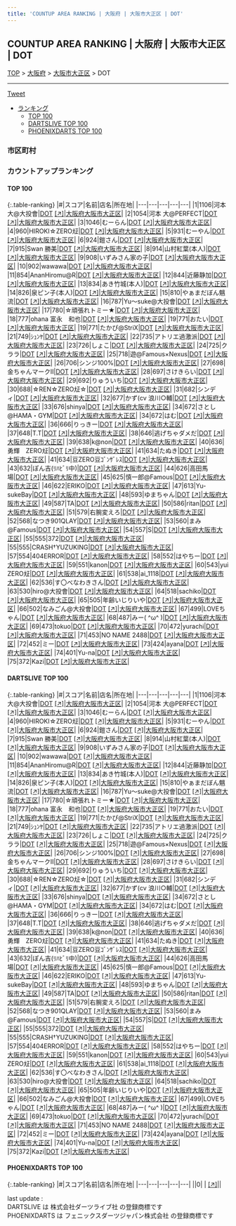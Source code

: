 ```yaml
---
title: 'COUNTUP AREA RANKING | 大阪府 | 大阪市大正区 | DOT'
---
```

## COUNTUP AREA RANKING | 大阪府 | 大阪市大正区 | DOT

[TOP](/darts/rank/) > [大阪府](/darts/rank/大阪府/) > [大阪市大正区](/darts/rank/大阪府/大阪市大正区/) > DOT

___

<a href="https://twitter.com/share?ref_src=twsrc%5Etfw" data-text="COUNTUP AREA RANKING | 大阪府大阪市大正区DOT" class="twitter-share-button" data-hashtags="DARTSLIVE,PHOENIXDARTS,darts,ダーツ" data-show-count="false">Tweet</a>

* [ランキング](#カウントアップランキング)
    * [TOP 100](#top-100)
    * [DARTSLIVE TOP 100](#dartslive-top-100)
    * [PHOENIXDARTS TOP 100](#phoenixdarts-top-100)

### 市区町村

<ul>

</ul>

### カウントアップランキング

#### TOP 100



{:.table-ranking}
|#|スコア|名前|店名|所在地|
|---|---|---|---|---|
|1|1106|<span class="rank-name-dl">河本 大@大投會</span>|<a href="/darts/rank/shops/16363459de2678b50d9b047a20a7ba1e.html">DOT</a> <a href="https://search.dartslive.com/jp/shop/16363459de2678b50d9b047a20a7ba1e">[↗]</a>|<a href="/darts/rank/大阪府/大阪市大正区">大阪府大阪市大正区</a>|
|2|1054|<span class="rank-name-dl">河本 大@PERFECT</span>|<a href="/darts/rank/shops/16363459de2678b50d9b047a20a7ba1e.html">DOT</a> <a href="https://search.dartslive.com/jp/shop/16363459de2678b50d9b047a20a7ba1e">[↗]</a>|<a href="/darts/rank/大阪府/大阪市大正区">大阪府大阪市大正区</a>|
|3|1046|<span class="rank-name-dl">むーらん</span>|<a href="/darts/rank/shops/16363459de2678b50d9b047a20a7ba1e.html">DOT</a> <a href="https://search.dartslive.com/jp/shop/16363459de2678b50d9b047a20a7ba1e">[↗]</a>|<a href="/darts/rank/大阪府/大阪市大正区">大阪府大阪市大正区</a>|
|4|960|<span class="rank-name-dl">HIROKI☆ZERO㍽</span>|<a href="/darts/rank/shops/16363459de2678b50d9b047a20a7ba1e.html">DOT</a> <a href="https://search.dartslive.com/jp/shop/16363459de2678b50d9b047a20a7ba1e">[↗]</a>|<a href="/darts/rank/大阪府/大阪市大正区">大阪府大阪市大正区</a>|
|5|931|<span class="rank-name-dl">むーやん</span>|<a href="/darts/rank/shops/16363459de2678b50d9b047a20a7ba1e.html">DOT</a> <a href="https://search.dartslive.com/jp/shop/16363459de2678b50d9b047a20a7ba1e">[↗]</a>|<a href="/darts/rank/大阪府/大阪市大正区">大阪府大阪市大正区</a>|
|6|924|<span class="rank-name-dl">鎧さん</span>|<a href="/darts/rank/shops/16363459de2678b50d9b047a20a7ba1e.html">DOT</a> <a href="https://search.dartslive.com/jp/shop/16363459de2678b50d9b047a20a7ba1e">[↗]</a>|<a href="/darts/rank/大阪府/大阪市大正区">大阪府大阪市大正区</a>|
|7|915|<span class="rank-name-dl">Swan 勝美</span>|<a href="/darts/rank/shops/16363459de2678b50d9b047a20a7ba1e.html">DOT</a> <a href="https://search.dartslive.com/jp/shop/16363459de2678b50d9b047a20a7ba1e">[↗]</a>|<a href="/darts/rank/大阪府/大阪市大正区">大阪府大阪市大正区</a>|
|8|914|<span class="rank-name-dl">山村紅葉(本人)</span>|<a href="/darts/rank/shops/16363459de2678b50d9b047a20a7ba1e.html">DOT</a> <a href="https://search.dartslive.com/jp/shop/16363459de2678b50d9b047a20a7ba1e">[↗]</a>|<a href="/darts/rank/大阪府/大阪市大正区">大阪府大阪市大正区</a>|
|9|908|<span class="rank-name-dl">いずみさん家の子</span>|<a href="/darts/rank/shops/16363459de2678b50d9b047a20a7ba1e.html">DOT</a> <a href="https://search.dartslive.com/jp/shop/16363459de2678b50d9b047a20a7ba1e">[↗]</a>|<a href="/darts/rank/大阪府/大阪市大正区">大阪府大阪市大正区</a>|
|10|902|<span class="rank-name-dl">wawawa</span>|<a href="/darts/rank/shops/16363459de2678b50d9b047a20a7ba1e.html">DOT</a> <a href="https://search.dartslive.com/jp/shop/16363459de2678b50d9b047a20a7ba1e">[↗]</a>|<a href="/darts/rank/大阪府/大阪市大正区">大阪府大阪市大正区</a>|
|11|854|<span class="rank-name-dl">AnanHiromu@R</span>|<a href="/darts/rank/shops/16363459de2678b50d9b047a20a7ba1e.html">DOT</a> <a href="https://search.dartslive.com/jp/shop/16363459de2678b50d9b047a20a7ba1e">[↗]</a>|<a href="/darts/rank/大阪府/大阪市大正区">大阪府大阪市大正区</a>|
|12|844|<span class="rank-name-dl">近藤静加</span>|<a href="/darts/rank/shops/16363459de2678b50d9b047a20a7ba1e.html">DOT</a> <a href="https://search.dartslive.com/jp/shop/16363459de2678b50d9b047a20a7ba1e">[↗]</a>|<a href="/darts/rank/大阪府/大阪市大正区">大阪府大阪市大正区</a>|
|13|834|<span class="rank-name-dl">あき竹城(本人)</span>|<a href="/darts/rank/shops/16363459de2678b50d9b047a20a7ba1e.html">DOT</a> <a href="https://search.dartslive.com/jp/shop/16363459de2678b50d9b047a20a7ba1e">[↗]</a>|<a href="/darts/rank/大阪府/大阪市大正区">大阪府大阪市大正区</a>|
|14|826|<span class="rank-name-dl">泉ピン子(本人)</span>|<a href="/darts/rank/shops/16363459de2678b50d9b047a20a7ba1e.html">DOT</a> <a href="https://search.dartslive.com/jp/shop/16363459de2678b50d9b047a20a7ba1e">[↗]</a>|<a href="/darts/rank/大阪府/大阪市大正区">大阪府大阪市大正区</a>|
|15|810|<span class="rank-name-dl">やぁまだぼん魑流</span>|<a href="/darts/rank/shops/16363459de2678b50d9b047a20a7ba1e.html">DOT</a> <a href="https://search.dartslive.com/jp/shop/16363459de2678b50d9b047a20a7ba1e">[↗]</a>|<a href="/darts/rank/大阪府/大阪市大正区">大阪府大阪市大正区</a>|
|16|787|<span class="rank-name-dl">Yu〜suke@大投會</span>|<a href="/darts/rank/shops/16363459de2678b50d9b047a20a7ba1e.html">DOT</a> <a href="https://search.dartslive.com/jp/shop/16363459de2678b50d9b047a20a7ba1e">[↗]</a>|<a href="/darts/rank/大阪府/大阪市大正区">大阪府大阪市大正区</a>|
|17|780|<span class="rank-name-dl">☆頑張れトミー★</span>|<a href="/darts/rank/shops/16363459de2678b50d9b047a20a7ba1e.html">DOT</a> <a href="https://search.dartslive.com/jp/shop/16363459de2678b50d9b047a20a7ba1e">[↗]</a>|<a href="/darts/rank/大阪府/大阪市大正区">大阪府大阪市大正区</a>|
|18|777|<span class="rank-name-dl">ohana 富永　和也</span>|<a href="/darts/rank/shops/16363459de2678b50d9b047a20a7ba1e.html">DOT</a> <a href="https://search.dartslive.com/jp/shop/16363459de2678b50d9b047a20a7ba1e">[↗]</a>|<a href="/darts/rank/大阪府/大阪市大正区">大阪府大阪市大正区</a>|
|19|771|<span class="rank-name-dl">おたい</span>|<a href="/darts/rank/shops/16363459de2678b50d9b047a20a7ba1e.html">DOT</a> <a href="https://search.dartslive.com/jp/shop/16363459de2678b50d9b047a20a7ba1e">[↗]</a>|<a href="/darts/rank/大阪府/大阪市大正区">大阪府大阪市大正区</a>|
|19|771|<span class="rank-name-dl">たかぴ@StriX</span>|<a href="/darts/rank/shops/16363459de2678b50d9b047a20a7ba1e.html">DOT</a> <a href="https://search.dartslive.com/jp/shop/16363459de2678b50d9b047a20a7ba1e">[↗]</a>|<a href="/darts/rank/大阪府/大阪市大正区">大阪府大阪市大正区</a>|
|21|749|<span class="rank-name-dl">ｼｭﾝﾔ</span>|<a href="/darts/rank/shops/16363459de2678b50d9b047a20a7ba1e.html">DOT</a> <a href="https://search.dartslive.com/jp/shop/16363459de2678b50d9b047a20a7ba1e">[↗]</a>|<a href="/darts/rank/大阪府/大阪市大正区">大阪府大阪市大正区</a>|
|22|735|<span class="rank-name-dl">アトリエ過激派</span>|<a href="/darts/rank/shops/16363459de2678b50d9b047a20a7ba1e.html">DOT</a> <a href="https://search.dartslive.com/jp/shop/16363459de2678b50d9b047a20a7ba1e">[↗]</a>|<a href="/darts/rank/大阪府/大阪市大正区">大阪府大阪市大正区</a>|
|23|726|<span class="rank-name-dl">しょこ</span>|<a href="/darts/rank/shops/16363459de2678b50d9b047a20a7ba1e.html">DOT</a> <a href="https://search.dartslive.com/jp/shop/16363459de2678b50d9b047a20a7ba1e">[↗]</a>|<a href="/darts/rank/大阪府/大阪市大正区">大阪府大阪市大正区</a>|
|24|725|<span class="rank-name-dl">クララ</span>|<a href="/darts/rank/shops/16363459de2678b50d9b047a20a7ba1e.html">DOT</a> <a href="https://search.dartslive.com/jp/shop/16363459de2678b50d9b047a20a7ba1e">[↗]</a>|<a href="/darts/rank/大阪府/大阪市大正区">大阪府大阪市大正区</a>|
|25|718|<span class="rank-name-dl">遊@Famous×Nexus</span>|<a href="/darts/rank/shops/16363459de2678b50d9b047a20a7ba1e.html">DOT</a> <a href="https://search.dartslive.com/jp/shop/16363459de2678b50d9b047a20a7ba1e">[↗]</a>|<a href="/darts/rank/大阪府/大阪市大正区">大阪府大阪市大正区</a>|
|26|706|<span class="rank-name-dl">シンジ100%</span>|<a href="/darts/rank/shops/16363459de2678b50d9b047a20a7ba1e.html">DOT</a> <a href="https://search.dartslive.com/jp/shop/16363459de2678b50d9b047a20a7ba1e">[↗]</a>|<a href="/darts/rank/大阪府/大阪市大正区">大阪府大阪市大正区</a>|
|27|698|<span class="rank-name-dl">金ちゃんマークⅡ</span>|<a href="/darts/rank/shops/16363459de2678b50d9b047a20a7ba1e.html">DOT</a> <a href="https://search.dartslive.com/jp/shop/16363459de2678b50d9b047a20a7ba1e">[↗]</a>|<a href="/darts/rank/大阪府/大阪市大正区">大阪府大阪市大正区</a>|
|28|697|<span class="rank-name-dl">さけきらい</span>|<a href="/darts/rank/shops/16363459de2678b50d9b047a20a7ba1e.html">DOT</a> <a href="https://search.dartslive.com/jp/shop/16363459de2678b50d9b047a20a7ba1e">[↗]</a>|<a href="/darts/rank/大阪府/大阪市大正区">大阪府大阪市大正区</a>|
|29|692|<span class="rank-name-dl">りゅういち</span>|<a href="/darts/rank/shops/16363459de2678b50d9b047a20a7ba1e.html">DOT</a> <a href="https://search.dartslive.com/jp/shop/16363459de2678b50d9b047a20a7ba1e">[↗]</a>|<a href="/darts/rank/大阪府/大阪市大正区">大阪府大阪市大正区</a>|
|30|688|<span class="rank-name-dl">☆REN☆ZERO㍽☆</span>|<a href="/darts/rank/shops/16363459de2678b50d9b047a20a7ba1e.html">DOT</a> <a href="https://search.dartslive.com/jp/shop/16363459de2678b50d9b047a20a7ba1e">[↗]</a>|<a href="/darts/rank/大阪府/大阪市大正区">大阪府大阪市大正区</a>|
|31|682|<span class="rank-name-dl">シンディ</span>|<a href="/darts/rank/shops/16363459de2678b50d9b047a20a7ba1e.html">DOT</a> <a href="https://search.dartslive.com/jp/shop/16363459de2678b50d9b047a20a7ba1e">[↗]</a>|<a href="/darts/rank/大阪府/大阪市大正区">大阪府大阪市大正区</a>|
|32|677|<span class="rank-name-dl">かず(cv 浪川○輔</span>|<a href="/darts/rank/shops/16363459de2678b50d9b047a20a7ba1e.html">DOT</a> <a href="https://search.dartslive.com/jp/shop/16363459de2678b50d9b047a20a7ba1e">[↗]</a>|<a href="/darts/rank/大阪府/大阪市大正区">大阪府大阪市大正区</a>|
|33|676|<span class="rank-name-dl">shinya</span>|<a href="/darts/rank/shops/16363459de2678b50d9b047a20a7ba1e.html">DOT</a> <a href="https://search.dartslive.com/jp/shop/16363459de2678b50d9b047a20a7ba1e">[↗]</a>|<a href="/darts/rank/大阪府/大阪市大正区">大阪府大阪市大正区</a>|
|34|672|<span class="rank-name-dl">さとし@HAMA・GYM</span>|<a href="/darts/rank/shops/16363459de2678b50d9b047a20a7ba1e.html">DOT</a> <a href="https://search.dartslive.com/jp/shop/16363459de2678b50d9b047a20a7ba1e">[↗]</a>|<a href="/darts/rank/大阪府/大阪市大正区">大阪府大阪市大正区</a>|
|34|672|<span class="rank-name-dl">はむ</span>|<a href="/darts/rank/shops/16363459de2678b50d9b047a20a7ba1e.html">DOT</a> <a href="https://search.dartslive.com/jp/shop/16363459de2678b50d9b047a20a7ba1e">[↗]</a>|<a href="/darts/rank/大阪府/大阪市大正区">大阪府大阪市大正区</a>|
|36|666|<span class="rank-name-dl">りっきー</span>|<a href="/darts/rank/shops/16363459de2678b50d9b047a20a7ba1e.html">DOT</a> <a href="https://search.dartslive.com/jp/shop/16363459de2678b50d9b047a20a7ba1e">[↗]</a>|<a href="/darts/rank/大阪府/大阪市大正区">大阪府大阪市大正区</a>|
|37|648|<span class="rank-name-dl">T.T</span>|<a href="/darts/rank/shops/16363459de2678b50d9b047a20a7ba1e.html">DOT</a> <a href="https://search.dartslive.com/jp/shop/16363459de2678b50d9b047a20a7ba1e">[↗]</a>|<a href="/darts/rank/大阪府/大阪市大正区">大阪府大阪市大正区</a>|
|38|646|<span class="rank-name-dl">逃げちゃダメだ</span>|<a href="/darts/rank/shops/16363459de2678b50d9b047a20a7ba1e.html">DOT</a> <a href="https://search.dartslive.com/jp/shop/16363459de2678b50d9b047a20a7ba1e">[↗]</a>|<a href="/darts/rank/大阪府/大阪市大正区">大阪府大阪市大正区</a>|
|39|638|<span class="rank-name-dl">k@non</span>|<a href="/darts/rank/shops/16363459de2678b50d9b047a20a7ba1e.html">DOT</a> <a href="https://search.dartslive.com/jp/shop/16363459de2678b50d9b047a20a7ba1e">[↗]</a>|<a href="/darts/rank/大阪府/大阪市大正区">大阪府大阪市大正区</a>|
|40|636|<span class="rank-name-dl">勇輝　ZERO㍽</span>|<a href="/darts/rank/shops/16363459de2678b50d9b047a20a7ba1e.html">DOT</a> <a href="https://search.dartslive.com/jp/shop/16363459de2678b50d9b047a20a7ba1e">[↗]</a>|<a href="/darts/rank/大阪府/大阪市大正区">大阪府大阪市大正区</a>|
|41|634|<span class="rank-name-dl">たぬき</span>|<a href="/darts/rank/shops/16363459de2678b50d9b047a20a7ba1e.html">DOT</a> <a href="https://search.dartslive.com/jp/shop/16363459de2678b50d9b047a20a7ba1e">[↗]</a>|<a href="/darts/rank/大阪府/大阪市大正区">大阪府大阪市大正区</a>|
|41|634|<span class="rank-name-dl">豆ZERO豆ｺﾞﾝｻﾞﾚｽ</span>|<a href="/darts/rank/shops/16363459de2678b50d9b047a20a7ba1e.html">DOT</a> <a href="https://search.dartslive.com/jp/shop/16363459de2678b50d9b047a20a7ba1e">[↗]</a>|<a href="/darts/rank/大阪府/大阪市大正区">大阪府大阪市大正区</a>|
|43|632|<span class="rank-name-dl">ぽん吉(ﾘﾊﾋﾞﾘ中)</span>|<a href="/darts/rank/shops/16363459de2678b50d9b047a20a7ba1e.html">DOT</a> <a href="https://search.dartslive.com/jp/shop/16363459de2678b50d9b047a20a7ba1e">[↗]</a>|<a href="/darts/rank/大阪府/大阪市大正区">大阪府大阪市大正区</a>|
|44|626|<span class="rank-name-dl">高田馬場</span>|<a href="/darts/rank/shops/16363459de2678b50d9b047a20a7ba1e.html">DOT</a> <a href="https://search.dartslive.com/jp/shop/16363459de2678b50d9b047a20a7ba1e">[↗]</a>|<a href="/darts/rank/大阪府/大阪市大正区">大阪府大阪市大正区</a>|
|45|625|<span class="rank-name-dl">慎一郎@Famous</span>|<a href="/darts/rank/shops/16363459de2678b50d9b047a20a7ba1e.html">DOT</a> <a href="https://search.dartslive.com/jp/shop/16363459de2678b50d9b047a20a7ba1e">[↗]</a>|<a href="/darts/rank/大阪府/大阪市大正区">大阪府大阪市大正区</a>|
|46|622|<span class="rank-name-dl">ERIKO</span>|<a href="/darts/rank/shops/16363459de2678b50d9b047a20a7ba1e.html">DOT</a> <a href="https://search.dartslive.com/jp/shop/16363459de2678b50d9b047a20a7ba1e">[↗]</a>|<a href="/darts/rank/大阪府/大阪市大正区">大阪府大阪市大正区</a>|
|47|613|<span class="rank-name-dl">Yu-sukeBay</span>|<a href="/darts/rank/shops/16363459de2678b50d9b047a20a7ba1e.html">DOT</a> <a href="https://search.dartslive.com/jp/shop/16363459de2678b50d9b047a20a7ba1e">[↗]</a>|<a href="/darts/rank/大阪府/大阪市大正区">大阪府大阪市大正区</a>|
|48|593|<span class="rank-name-dl">ゆまちゃん</span>|<a href="/darts/rank/shops/16363459de2678b50d9b047a20a7ba1e.html">DOT</a> <a href="https://search.dartslive.com/jp/shop/16363459de2678b50d9b047a20a7ba1e">[↗]</a>|<a href="/darts/rank/大阪府/大阪市大正区">大阪府大阪市大正区</a>|
|49|587|<span class="rank-name-dl">TA</span>|<a href="/darts/rank/shops/16363459de2678b50d9b047a20a7ba1e.html">DOT</a> <a href="https://search.dartslive.com/jp/shop/16363459de2678b50d9b047a20a7ba1e">[↗]</a>|<a href="/darts/rank/大阪府/大阪市大正区">大阪府大阪市大正区</a>|
|50|586|<span class="rank-name-dl">ritan</span>|<a href="/darts/rank/shops/16363459de2678b50d9b047a20a7ba1e.html">DOT</a> <a href="https://search.dartslive.com/jp/shop/16363459de2678b50d9b047a20a7ba1e">[↗]</a>|<a href="/darts/rank/大阪府/大阪市大正区">大阪府大阪市大正区</a>|
|51|579|<span class="rank-name-dl">右腕変えろ</span>|<a href="/darts/rank/shops/16363459de2678b50d9b047a20a7ba1e.html">DOT</a> <a href="https://search.dartslive.com/jp/shop/16363459de2678b50d9b047a20a7ba1e">[↗]</a>|<a href="/darts/rank/大阪府/大阪市大正区">大阪府大阪市大正区</a>|
|52|568|<span class="rank-name-dl">なつき901QLAY</span>|<a href="/darts/rank/shops/16363459de2678b50d9b047a20a7ba1e.html">DOT</a> <a href="https://search.dartslive.com/jp/shop/16363459de2678b50d9b047a20a7ba1e">[↗]</a>|<a href="/darts/rank/大阪府/大阪市大正区">大阪府大阪市大正区</a>|
|53|560|<span class="rank-name-dl">まみ@Famous</span>|<a href="/darts/rank/shops/16363459de2678b50d9b047a20a7ba1e.html">DOT</a> <a href="https://search.dartslive.com/jp/shop/16363459de2678b50d9b047a20a7ba1e">[↗]</a>|<a href="/darts/rank/大阪府/大阪市大正区">大阪府大阪市大正区</a>|
|54|557|<span class="rank-name-dl">S</span>|<a href="/darts/rank/shops/16363459de2678b50d9b047a20a7ba1e.html">DOT</a> <a href="https://search.dartslive.com/jp/shop/16363459de2678b50d9b047a20a7ba1e">[↗]</a>|<a href="/darts/rank/大阪府/大阪市大正区">大阪府大阪市大正区</a>|
|55|555|<span class="rank-name-dl">372</span>|<a href="/darts/rank/shops/16363459de2678b50d9b047a20a7ba1e.html">DOT</a> <a href="https://search.dartslive.com/jp/shop/16363459de2678b50d9b047a20a7ba1e">[↗]</a>|<a href="/darts/rank/大阪府/大阪市大正区">大阪府大阪市大正区</a>|
|55|555|<span class="rank-name-dl">CRASH†YUZUKING</span>|<a href="/darts/rank/shops/16363459de2678b50d9b047a20a7ba1e.html">DOT</a> <a href="https://search.dartslive.com/jp/shop/16363459de2678b50d9b047a20a7ba1e">[↗]</a>|<a href="/darts/rank/大阪府/大阪市大正区">大阪府大阪市大正区</a>|
|57|554|<span class="rank-name-dl">404ERROR</span>|<a href="/darts/rank/shops/16363459de2678b50d9b047a20a7ba1e.html">DOT</a> <a href="https://search.dartslive.com/jp/shop/16363459de2678b50d9b047a20a7ba1e">[↗]</a>|<a href="/darts/rank/大阪府/大阪市大正区">大阪府大阪市大正区</a>|
|58|552|<span class="rank-name-dl">はやちー</span>|<a href="/darts/rank/shops/16363459de2678b50d9b047a20a7ba1e.html">DOT</a> <a href="https://search.dartslive.com/jp/shop/16363459de2678b50d9b047a20a7ba1e">[↗]</a>|<a href="/darts/rank/大阪府/大阪市大正区">大阪府大阪市大正区</a>|
|59|551|<span class="rank-name-dl">kanon</span>|<a href="/darts/rank/shops/16363459de2678b50d9b047a20a7ba1e.html">DOT</a> <a href="https://search.dartslive.com/jp/shop/16363459de2678b50d9b047a20a7ba1e">[↗]</a>|<a href="/darts/rank/大阪府/大阪市大正区">大阪府大阪市大正区</a>|
|60|543|<span class="rank-name-dl">yui ZERO㍽</span>|<a href="/darts/rank/shops/16363459de2678b50d9b047a20a7ba1e.html">DOT</a> <a href="https://search.dartslive.com/jp/shop/16363459de2678b50d9b047a20a7ba1e">[↗]</a>|<a href="/darts/rank/大阪府/大阪市大正区">大阪府大阪市大正区</a>|
|61|538|<span class="rank-name-dl">ai_1118</span>|<a href="/darts/rank/shops/16363459de2678b50d9b047a20a7ba1e.html">DOT</a> <a href="https://search.dartslive.com/jp/shop/16363459de2678b50d9b047a20a7ba1e">[↗]</a>|<a href="/darts/rank/大阪府/大阪市大正区">大阪府大阪市大正区</a>|
|62|536|<span class="rank-name-dl">す〇べなわきさん</span>|<a href="/darts/rank/shops/16363459de2678b50d9b047a20a7ba1e.html">DOT</a> <a href="https://search.dartslive.com/jp/shop/16363459de2678b50d9b047a20a7ba1e">[↗]</a>|<a href="/darts/rank/大阪府/大阪市大正区">大阪府大阪市大正区</a>|
|63|530|<span class="rank-name-dl">hiro@大投會</span>|<a href="/darts/rank/shops/16363459de2678b50d9b047a20a7ba1e.html">DOT</a> <a href="https://search.dartslive.com/jp/shop/16363459de2678b50d9b047a20a7ba1e">[↗]</a>|<a href="/darts/rank/大阪府/大阪市大正区">大阪府大阪市大正区</a>|
|64|518|<span class="rank-name-dl">sachiko</span>|<a href="/darts/rank/shops/16363459de2678b50d9b047a20a7ba1e.html">DOT</a> <a href="https://search.dartslive.com/jp/shop/16363459de2678b50d9b047a20a7ba1e">[↗]</a>|<a href="/darts/rank/大阪府/大阪市大正区">大阪府大阪市大正区</a>|
|65|505|<span class="rank-name-dl">年齢いじりいや</span>|<a href="/darts/rank/shops/16363459de2678b50d9b047a20a7ba1e.html">DOT</a> <a href="https://search.dartslive.com/jp/shop/16363459de2678b50d9b047a20a7ba1e">[↗]</a>|<a href="/darts/rank/大阪府/大阪市大正区">大阪府大阪市大正区</a>|
|66|502|<span class="rank-name-dl">なみごん@大投會</span>|<a href="/darts/rank/shops/16363459de2678b50d9b047a20a7ba1e.html">DOT</a> <a href="https://search.dartslive.com/jp/shop/16363459de2678b50d9b047a20a7ba1e">[↗]</a>|<a href="/darts/rank/大阪府/大阪市大正区">大阪府大阪市大正区</a>|
|67|499|<span class="rank-name-dl">LOVEちゃん</span>|<a href="/darts/rank/shops/16363459de2678b50d9b047a20a7ba1e.html">DOT</a> <a href="https://search.dartslive.com/jp/shop/16363459de2678b50d9b047a20a7ba1e">[↗]</a>|<a href="/darts/rank/大阪府/大阪市大正区">大阪府大阪市大正区</a>|
|68|487|<span class="rank-name-dl">みー( ^ω^ )</span>|<a href="/darts/rank/shops/16363459de2678b50d9b047a20a7ba1e.html">DOT</a> <a href="https://search.dartslive.com/jp/shop/16363459de2678b50d9b047a20a7ba1e">[↗]</a>|<a href="/darts/rank/大阪府/大阪市大正区">大阪府大阪市大正区</a>|
|69|473|<span class="rank-name-dl">tokuo</span>|<a href="/darts/rank/shops/16363459de2678b50d9b047a20a7ba1e.html">DOT</a> <a href="https://search.dartslive.com/jp/shop/16363459de2678b50d9b047a20a7ba1e">[↗]</a>|<a href="/darts/rank/大阪府/大阪市大正区">大阪府大阪市大正区</a>|
|70|472|<span class="rank-name-dl">yurachi</span>|<a href="/darts/rank/shops/16363459de2678b50d9b047a20a7ba1e.html">DOT</a> <a href="https://search.dartslive.com/jp/shop/16363459de2678b50d9b047a20a7ba1e">[↗]</a>|<a href="/darts/rank/大阪府/大阪市大正区">大阪府大阪市大正区</a>|
|71|453|<span class="rank-name-dl">NO NAME 2488</span>|<a href="/darts/rank/shops/16363459de2678b50d9b047a20a7ba1e.html">DOT</a> <a href="https://search.dartslive.com/jp/shop/16363459de2678b50d9b047a20a7ba1e">[↗]</a>|<a href="/darts/rank/大阪府/大阪市大正区">大阪府大阪市大正区</a>|
|72|452|<span class="rank-name-dl">ミー</span>|<a href="/darts/rank/shops/16363459de2678b50d9b047a20a7ba1e.html">DOT</a> <a href="https://search.dartslive.com/jp/shop/16363459de2678b50d9b047a20a7ba1e">[↗]</a>|<a href="/darts/rank/大阪府/大阪市大正区">大阪府大阪市大正区</a>|
|73|424|<span class="rank-name-dl">ayana</span>|<a href="/darts/rank/shops/16363459de2678b50d9b047a20a7ba1e.html">DOT</a> <a href="https://search.dartslive.com/jp/shop/16363459de2678b50d9b047a20a7ba1e">[↗]</a>|<a href="/darts/rank/大阪府/大阪市大正区">大阪府大阪市大正区</a>|
|74|401|<span class="rank-name-dl">Yu-na</span>|<a href="/darts/rank/shops/16363459de2678b50d9b047a20a7ba1e.html">DOT</a> <a href="https://search.dartslive.com/jp/shop/16363459de2678b50d9b047a20a7ba1e">[↗]</a>|<a href="/darts/rank/大阪府/大阪市大正区">大阪府大阪市大正区</a>|
|75|372|<span class="rank-name-dl">Kazi</span>|<a href="/darts/rank/shops/16363459de2678b50d9b047a20a7ba1e.html">DOT</a> <a href="https://search.dartslive.com/jp/shop/16363459de2678b50d9b047a20a7ba1e">[↗]</a>|<a href="/darts/rank/大阪府/大阪市大正区">大阪府大阪市大正区</a>|


#### DARTSLIVE TOP 100



{:.table-ranking}
|#|スコア|名前|店名|所在地|
|---|---|---|---|---|
|1|1106|<span class="rank-name-dl">河本 大@大投會</span>|<a href="/darts/rank/shops/16363459de2678b50d9b047a20a7ba1e.html">DOT</a> <a href="https://search.dartslive.com/jp/shop/16363459de2678b50d9b047a20a7ba1e">[↗]</a>|<a href="/darts/rank/大阪府/大阪市大正区">大阪府大阪市大正区</a>|
|2|1054|<span class="rank-name-dl">河本 大@PERFECT</span>|<a href="/darts/rank/shops/16363459de2678b50d9b047a20a7ba1e.html">DOT</a> <a href="https://search.dartslive.com/jp/shop/16363459de2678b50d9b047a20a7ba1e">[↗]</a>|<a href="/darts/rank/大阪府/大阪市大正区">大阪府大阪市大正区</a>|
|3|1046|<span class="rank-name-dl">むーらん</span>|<a href="/darts/rank/shops/16363459de2678b50d9b047a20a7ba1e.html">DOT</a> <a href="https://search.dartslive.com/jp/shop/16363459de2678b50d9b047a20a7ba1e">[↗]</a>|<a href="/darts/rank/大阪府/大阪市大正区">大阪府大阪市大正区</a>|
|4|960|<span class="rank-name-dl">HIROKI☆ZERO㍽</span>|<a href="/darts/rank/shops/16363459de2678b50d9b047a20a7ba1e.html">DOT</a> <a href="https://search.dartslive.com/jp/shop/16363459de2678b50d9b047a20a7ba1e">[↗]</a>|<a href="/darts/rank/大阪府/大阪市大正区">大阪府大阪市大正区</a>|
|5|931|<span class="rank-name-dl">むーやん</span>|<a href="/darts/rank/shops/16363459de2678b50d9b047a20a7ba1e.html">DOT</a> <a href="https://search.dartslive.com/jp/shop/16363459de2678b50d9b047a20a7ba1e">[↗]</a>|<a href="/darts/rank/大阪府/大阪市大正区">大阪府大阪市大正区</a>|
|6|924|<span class="rank-name-dl">鎧さん</span>|<a href="/darts/rank/shops/16363459de2678b50d9b047a20a7ba1e.html">DOT</a> <a href="https://search.dartslive.com/jp/shop/16363459de2678b50d9b047a20a7ba1e">[↗]</a>|<a href="/darts/rank/大阪府/大阪市大正区">大阪府大阪市大正区</a>|
|7|915|<span class="rank-name-dl">Swan 勝美</span>|<a href="/darts/rank/shops/16363459de2678b50d9b047a20a7ba1e.html">DOT</a> <a href="https://search.dartslive.com/jp/shop/16363459de2678b50d9b047a20a7ba1e">[↗]</a>|<a href="/darts/rank/大阪府/大阪市大正区">大阪府大阪市大正区</a>|
|8|914|<span class="rank-name-dl">山村紅葉(本人)</span>|<a href="/darts/rank/shops/16363459de2678b50d9b047a20a7ba1e.html">DOT</a> <a href="https://search.dartslive.com/jp/shop/16363459de2678b50d9b047a20a7ba1e">[↗]</a>|<a href="/darts/rank/大阪府/大阪市大正区">大阪府大阪市大正区</a>|
|9|908|<span class="rank-name-dl">いずみさん家の子</span>|<a href="/darts/rank/shops/16363459de2678b50d9b047a20a7ba1e.html">DOT</a> <a href="https://search.dartslive.com/jp/shop/16363459de2678b50d9b047a20a7ba1e">[↗]</a>|<a href="/darts/rank/大阪府/大阪市大正区">大阪府大阪市大正区</a>|
|10|902|<span class="rank-name-dl">wawawa</span>|<a href="/darts/rank/shops/16363459de2678b50d9b047a20a7ba1e.html">DOT</a> <a href="https://search.dartslive.com/jp/shop/16363459de2678b50d9b047a20a7ba1e">[↗]</a>|<a href="/darts/rank/大阪府/大阪市大正区">大阪府大阪市大正区</a>|
|11|854|<span class="rank-name-dl">AnanHiromu@R</span>|<a href="/darts/rank/shops/16363459de2678b50d9b047a20a7ba1e.html">DOT</a> <a href="https://search.dartslive.com/jp/shop/16363459de2678b50d9b047a20a7ba1e">[↗]</a>|<a href="/darts/rank/大阪府/大阪市大正区">大阪府大阪市大正区</a>|
|12|844|<span class="rank-name-dl">近藤静加</span>|<a href="/darts/rank/shops/16363459de2678b50d9b047a20a7ba1e.html">DOT</a> <a href="https://search.dartslive.com/jp/shop/16363459de2678b50d9b047a20a7ba1e">[↗]</a>|<a href="/darts/rank/大阪府/大阪市大正区">大阪府大阪市大正区</a>|
|13|834|<span class="rank-name-dl">あき竹城(本人)</span>|<a href="/darts/rank/shops/16363459de2678b50d9b047a20a7ba1e.html">DOT</a> <a href="https://search.dartslive.com/jp/shop/16363459de2678b50d9b047a20a7ba1e">[↗]</a>|<a href="/darts/rank/大阪府/大阪市大正区">大阪府大阪市大正区</a>|
|14|826|<span class="rank-name-dl">泉ピン子(本人)</span>|<a href="/darts/rank/shops/16363459de2678b50d9b047a20a7ba1e.html">DOT</a> <a href="https://search.dartslive.com/jp/shop/16363459de2678b50d9b047a20a7ba1e">[↗]</a>|<a href="/darts/rank/大阪府/大阪市大正区">大阪府大阪市大正区</a>|
|15|810|<span class="rank-name-dl">やぁまだぼん魑流</span>|<a href="/darts/rank/shops/16363459de2678b50d9b047a20a7ba1e.html">DOT</a> <a href="https://search.dartslive.com/jp/shop/16363459de2678b50d9b047a20a7ba1e">[↗]</a>|<a href="/darts/rank/大阪府/大阪市大正区">大阪府大阪市大正区</a>|
|16|787|<span class="rank-name-dl">Yu〜suke@大投會</span>|<a href="/darts/rank/shops/16363459de2678b50d9b047a20a7ba1e.html">DOT</a> <a href="https://search.dartslive.com/jp/shop/16363459de2678b50d9b047a20a7ba1e">[↗]</a>|<a href="/darts/rank/大阪府/大阪市大正区">大阪府大阪市大正区</a>|
|17|780|<span class="rank-name-dl">☆頑張れトミー★</span>|<a href="/darts/rank/shops/16363459de2678b50d9b047a20a7ba1e.html">DOT</a> <a href="https://search.dartslive.com/jp/shop/16363459de2678b50d9b047a20a7ba1e">[↗]</a>|<a href="/darts/rank/大阪府/大阪市大正区">大阪府大阪市大正区</a>|
|18|777|<span class="rank-name-dl">ohana 富永　和也</span>|<a href="/darts/rank/shops/16363459de2678b50d9b047a20a7ba1e.html">DOT</a> <a href="https://search.dartslive.com/jp/shop/16363459de2678b50d9b047a20a7ba1e">[↗]</a>|<a href="/darts/rank/大阪府/大阪市大正区">大阪府大阪市大正区</a>|
|19|771|<span class="rank-name-dl">おたい</span>|<a href="/darts/rank/shops/16363459de2678b50d9b047a20a7ba1e.html">DOT</a> <a href="https://search.dartslive.com/jp/shop/16363459de2678b50d9b047a20a7ba1e">[↗]</a>|<a href="/darts/rank/大阪府/大阪市大正区">大阪府大阪市大正区</a>|
|19|771|<span class="rank-name-dl">たかぴ@StriX</span>|<a href="/darts/rank/shops/16363459de2678b50d9b047a20a7ba1e.html">DOT</a> <a href="https://search.dartslive.com/jp/shop/16363459de2678b50d9b047a20a7ba1e">[↗]</a>|<a href="/darts/rank/大阪府/大阪市大正区">大阪府大阪市大正区</a>|
|21|749|<span class="rank-name-dl">ｼｭﾝﾔ</span>|<a href="/darts/rank/shops/16363459de2678b50d9b047a20a7ba1e.html">DOT</a> <a href="https://search.dartslive.com/jp/shop/16363459de2678b50d9b047a20a7ba1e">[↗]</a>|<a href="/darts/rank/大阪府/大阪市大正区">大阪府大阪市大正区</a>|
|22|735|<span class="rank-name-dl">アトリエ過激派</span>|<a href="/darts/rank/shops/16363459de2678b50d9b047a20a7ba1e.html">DOT</a> <a href="https://search.dartslive.com/jp/shop/16363459de2678b50d9b047a20a7ba1e">[↗]</a>|<a href="/darts/rank/大阪府/大阪市大正区">大阪府大阪市大正区</a>|
|23|726|<span class="rank-name-dl">しょこ</span>|<a href="/darts/rank/shops/16363459de2678b50d9b047a20a7ba1e.html">DOT</a> <a href="https://search.dartslive.com/jp/shop/16363459de2678b50d9b047a20a7ba1e">[↗]</a>|<a href="/darts/rank/大阪府/大阪市大正区">大阪府大阪市大正区</a>|
|24|725|<span class="rank-name-dl">クララ</span>|<a href="/darts/rank/shops/16363459de2678b50d9b047a20a7ba1e.html">DOT</a> <a href="https://search.dartslive.com/jp/shop/16363459de2678b50d9b047a20a7ba1e">[↗]</a>|<a href="/darts/rank/大阪府/大阪市大正区">大阪府大阪市大正区</a>|
|25|718|<span class="rank-name-dl">遊@Famous×Nexus</span>|<a href="/darts/rank/shops/16363459de2678b50d9b047a20a7ba1e.html">DOT</a> <a href="https://search.dartslive.com/jp/shop/16363459de2678b50d9b047a20a7ba1e">[↗]</a>|<a href="/darts/rank/大阪府/大阪市大正区">大阪府大阪市大正区</a>|
|26|706|<span class="rank-name-dl">シンジ100%</span>|<a href="/darts/rank/shops/16363459de2678b50d9b047a20a7ba1e.html">DOT</a> <a href="https://search.dartslive.com/jp/shop/16363459de2678b50d9b047a20a7ba1e">[↗]</a>|<a href="/darts/rank/大阪府/大阪市大正区">大阪府大阪市大正区</a>|
|27|698|<span class="rank-name-dl">金ちゃんマークⅡ</span>|<a href="/darts/rank/shops/16363459de2678b50d9b047a20a7ba1e.html">DOT</a> <a href="https://search.dartslive.com/jp/shop/16363459de2678b50d9b047a20a7ba1e">[↗]</a>|<a href="/darts/rank/大阪府/大阪市大正区">大阪府大阪市大正区</a>|
|28|697|<span class="rank-name-dl">さけきらい</span>|<a href="/darts/rank/shops/16363459de2678b50d9b047a20a7ba1e.html">DOT</a> <a href="https://search.dartslive.com/jp/shop/16363459de2678b50d9b047a20a7ba1e">[↗]</a>|<a href="/darts/rank/大阪府/大阪市大正区">大阪府大阪市大正区</a>|
|29|692|<span class="rank-name-dl">りゅういち</span>|<a href="/darts/rank/shops/16363459de2678b50d9b047a20a7ba1e.html">DOT</a> <a href="https://search.dartslive.com/jp/shop/16363459de2678b50d9b047a20a7ba1e">[↗]</a>|<a href="/darts/rank/大阪府/大阪市大正区">大阪府大阪市大正区</a>|
|30|688|<span class="rank-name-dl">☆REN☆ZERO㍽☆</span>|<a href="/darts/rank/shops/16363459de2678b50d9b047a20a7ba1e.html">DOT</a> <a href="https://search.dartslive.com/jp/shop/16363459de2678b50d9b047a20a7ba1e">[↗]</a>|<a href="/darts/rank/大阪府/大阪市大正区">大阪府大阪市大正区</a>|
|31|682|<span class="rank-name-dl">シンディ</span>|<a href="/darts/rank/shops/16363459de2678b50d9b047a20a7ba1e.html">DOT</a> <a href="https://search.dartslive.com/jp/shop/16363459de2678b50d9b047a20a7ba1e">[↗]</a>|<a href="/darts/rank/大阪府/大阪市大正区">大阪府大阪市大正区</a>|
|32|677|<span class="rank-name-dl">かず(cv 浪川○輔</span>|<a href="/darts/rank/shops/16363459de2678b50d9b047a20a7ba1e.html">DOT</a> <a href="https://search.dartslive.com/jp/shop/16363459de2678b50d9b047a20a7ba1e">[↗]</a>|<a href="/darts/rank/大阪府/大阪市大正区">大阪府大阪市大正区</a>|
|33|676|<span class="rank-name-dl">shinya</span>|<a href="/darts/rank/shops/16363459de2678b50d9b047a20a7ba1e.html">DOT</a> <a href="https://search.dartslive.com/jp/shop/16363459de2678b50d9b047a20a7ba1e">[↗]</a>|<a href="/darts/rank/大阪府/大阪市大正区">大阪府大阪市大正区</a>|
|34|672|<span class="rank-name-dl">さとし@HAMA・GYM</span>|<a href="/darts/rank/shops/16363459de2678b50d9b047a20a7ba1e.html">DOT</a> <a href="https://search.dartslive.com/jp/shop/16363459de2678b50d9b047a20a7ba1e">[↗]</a>|<a href="/darts/rank/大阪府/大阪市大正区">大阪府大阪市大正区</a>|
|34|672|<span class="rank-name-dl">はむ</span>|<a href="/darts/rank/shops/16363459de2678b50d9b047a20a7ba1e.html">DOT</a> <a href="https://search.dartslive.com/jp/shop/16363459de2678b50d9b047a20a7ba1e">[↗]</a>|<a href="/darts/rank/大阪府/大阪市大正区">大阪府大阪市大正区</a>|
|36|666|<span class="rank-name-dl">りっきー</span>|<a href="/darts/rank/shops/16363459de2678b50d9b047a20a7ba1e.html">DOT</a> <a href="https://search.dartslive.com/jp/shop/16363459de2678b50d9b047a20a7ba1e">[↗]</a>|<a href="/darts/rank/大阪府/大阪市大正区">大阪府大阪市大正区</a>|
|37|648|<span class="rank-name-dl">T.T</span>|<a href="/darts/rank/shops/16363459de2678b50d9b047a20a7ba1e.html">DOT</a> <a href="https://search.dartslive.com/jp/shop/16363459de2678b50d9b047a20a7ba1e">[↗]</a>|<a href="/darts/rank/大阪府/大阪市大正区">大阪府大阪市大正区</a>|
|38|646|<span class="rank-name-dl">逃げちゃダメだ</span>|<a href="/darts/rank/shops/16363459de2678b50d9b047a20a7ba1e.html">DOT</a> <a href="https://search.dartslive.com/jp/shop/16363459de2678b50d9b047a20a7ba1e">[↗]</a>|<a href="/darts/rank/大阪府/大阪市大正区">大阪府大阪市大正区</a>|
|39|638|<span class="rank-name-dl">k@non</span>|<a href="/darts/rank/shops/16363459de2678b50d9b047a20a7ba1e.html">DOT</a> <a href="https://search.dartslive.com/jp/shop/16363459de2678b50d9b047a20a7ba1e">[↗]</a>|<a href="/darts/rank/大阪府/大阪市大正区">大阪府大阪市大正区</a>|
|40|636|<span class="rank-name-dl">勇輝　ZERO㍽</span>|<a href="/darts/rank/shops/16363459de2678b50d9b047a20a7ba1e.html">DOT</a> <a href="https://search.dartslive.com/jp/shop/16363459de2678b50d9b047a20a7ba1e">[↗]</a>|<a href="/darts/rank/大阪府/大阪市大正区">大阪府大阪市大正区</a>|
|41|634|<span class="rank-name-dl">たぬき</span>|<a href="/darts/rank/shops/16363459de2678b50d9b047a20a7ba1e.html">DOT</a> <a href="https://search.dartslive.com/jp/shop/16363459de2678b50d9b047a20a7ba1e">[↗]</a>|<a href="/darts/rank/大阪府/大阪市大正区">大阪府大阪市大正区</a>|
|41|634|<span class="rank-name-dl">豆ZERO豆ｺﾞﾝｻﾞﾚｽ</span>|<a href="/darts/rank/shops/16363459de2678b50d9b047a20a7ba1e.html">DOT</a> <a href="https://search.dartslive.com/jp/shop/16363459de2678b50d9b047a20a7ba1e">[↗]</a>|<a href="/darts/rank/大阪府/大阪市大正区">大阪府大阪市大正区</a>|
|43|632|<span class="rank-name-dl">ぽん吉(ﾘﾊﾋﾞﾘ中)</span>|<a href="/darts/rank/shops/16363459de2678b50d9b047a20a7ba1e.html">DOT</a> <a href="https://search.dartslive.com/jp/shop/16363459de2678b50d9b047a20a7ba1e">[↗]</a>|<a href="/darts/rank/大阪府/大阪市大正区">大阪府大阪市大正区</a>|
|44|626|<span class="rank-name-dl">高田馬場</span>|<a href="/darts/rank/shops/16363459de2678b50d9b047a20a7ba1e.html">DOT</a> <a href="https://search.dartslive.com/jp/shop/16363459de2678b50d9b047a20a7ba1e">[↗]</a>|<a href="/darts/rank/大阪府/大阪市大正区">大阪府大阪市大正区</a>|
|45|625|<span class="rank-name-dl">慎一郎@Famous</span>|<a href="/darts/rank/shops/16363459de2678b50d9b047a20a7ba1e.html">DOT</a> <a href="https://search.dartslive.com/jp/shop/16363459de2678b50d9b047a20a7ba1e">[↗]</a>|<a href="/darts/rank/大阪府/大阪市大正区">大阪府大阪市大正区</a>|
|46|622|<span class="rank-name-dl">ERIKO</span>|<a href="/darts/rank/shops/16363459de2678b50d9b047a20a7ba1e.html">DOT</a> <a href="https://search.dartslive.com/jp/shop/16363459de2678b50d9b047a20a7ba1e">[↗]</a>|<a href="/darts/rank/大阪府/大阪市大正区">大阪府大阪市大正区</a>|
|47|613|<span class="rank-name-dl">Yu-sukeBay</span>|<a href="/darts/rank/shops/16363459de2678b50d9b047a20a7ba1e.html">DOT</a> <a href="https://search.dartslive.com/jp/shop/16363459de2678b50d9b047a20a7ba1e">[↗]</a>|<a href="/darts/rank/大阪府/大阪市大正区">大阪府大阪市大正区</a>|
|48|593|<span class="rank-name-dl">ゆまちゃん</span>|<a href="/darts/rank/shops/16363459de2678b50d9b047a20a7ba1e.html">DOT</a> <a href="https://search.dartslive.com/jp/shop/16363459de2678b50d9b047a20a7ba1e">[↗]</a>|<a href="/darts/rank/大阪府/大阪市大正区">大阪府大阪市大正区</a>|
|49|587|<span class="rank-name-dl">TA</span>|<a href="/darts/rank/shops/16363459de2678b50d9b047a20a7ba1e.html">DOT</a> <a href="https://search.dartslive.com/jp/shop/16363459de2678b50d9b047a20a7ba1e">[↗]</a>|<a href="/darts/rank/大阪府/大阪市大正区">大阪府大阪市大正区</a>|
|50|586|<span class="rank-name-dl">ritan</span>|<a href="/darts/rank/shops/16363459de2678b50d9b047a20a7ba1e.html">DOT</a> <a href="https://search.dartslive.com/jp/shop/16363459de2678b50d9b047a20a7ba1e">[↗]</a>|<a href="/darts/rank/大阪府/大阪市大正区">大阪府大阪市大正区</a>|
|51|579|<span class="rank-name-dl">右腕変えろ</span>|<a href="/darts/rank/shops/16363459de2678b50d9b047a20a7ba1e.html">DOT</a> <a href="https://search.dartslive.com/jp/shop/16363459de2678b50d9b047a20a7ba1e">[↗]</a>|<a href="/darts/rank/大阪府/大阪市大正区">大阪府大阪市大正区</a>|
|52|568|<span class="rank-name-dl">なつき901QLAY</span>|<a href="/darts/rank/shops/16363459de2678b50d9b047a20a7ba1e.html">DOT</a> <a href="https://search.dartslive.com/jp/shop/16363459de2678b50d9b047a20a7ba1e">[↗]</a>|<a href="/darts/rank/大阪府/大阪市大正区">大阪府大阪市大正区</a>|
|53|560|<span class="rank-name-dl">まみ@Famous</span>|<a href="/darts/rank/shops/16363459de2678b50d9b047a20a7ba1e.html">DOT</a> <a href="https://search.dartslive.com/jp/shop/16363459de2678b50d9b047a20a7ba1e">[↗]</a>|<a href="/darts/rank/大阪府/大阪市大正区">大阪府大阪市大正区</a>|
|54|557|<span class="rank-name-dl">S</span>|<a href="/darts/rank/shops/16363459de2678b50d9b047a20a7ba1e.html">DOT</a> <a href="https://search.dartslive.com/jp/shop/16363459de2678b50d9b047a20a7ba1e">[↗]</a>|<a href="/darts/rank/大阪府/大阪市大正区">大阪府大阪市大正区</a>|
|55|555|<span class="rank-name-dl">372</span>|<a href="/darts/rank/shops/16363459de2678b50d9b047a20a7ba1e.html">DOT</a> <a href="https://search.dartslive.com/jp/shop/16363459de2678b50d9b047a20a7ba1e">[↗]</a>|<a href="/darts/rank/大阪府/大阪市大正区">大阪府大阪市大正区</a>|
|55|555|<span class="rank-name-dl">CRASH†YUZUKING</span>|<a href="/darts/rank/shops/16363459de2678b50d9b047a20a7ba1e.html">DOT</a> <a href="https://search.dartslive.com/jp/shop/16363459de2678b50d9b047a20a7ba1e">[↗]</a>|<a href="/darts/rank/大阪府/大阪市大正区">大阪府大阪市大正区</a>|
|57|554|<span class="rank-name-dl">404ERROR</span>|<a href="/darts/rank/shops/16363459de2678b50d9b047a20a7ba1e.html">DOT</a> <a href="https://search.dartslive.com/jp/shop/16363459de2678b50d9b047a20a7ba1e">[↗]</a>|<a href="/darts/rank/大阪府/大阪市大正区">大阪府大阪市大正区</a>|
|58|552|<span class="rank-name-dl">はやちー</span>|<a href="/darts/rank/shops/16363459de2678b50d9b047a20a7ba1e.html">DOT</a> <a href="https://search.dartslive.com/jp/shop/16363459de2678b50d9b047a20a7ba1e">[↗]</a>|<a href="/darts/rank/大阪府/大阪市大正区">大阪府大阪市大正区</a>|
|59|551|<span class="rank-name-dl">kanon</span>|<a href="/darts/rank/shops/16363459de2678b50d9b047a20a7ba1e.html">DOT</a> <a href="https://search.dartslive.com/jp/shop/16363459de2678b50d9b047a20a7ba1e">[↗]</a>|<a href="/darts/rank/大阪府/大阪市大正区">大阪府大阪市大正区</a>|
|60|543|<span class="rank-name-dl">yui ZERO㍽</span>|<a href="/darts/rank/shops/16363459de2678b50d9b047a20a7ba1e.html">DOT</a> <a href="https://search.dartslive.com/jp/shop/16363459de2678b50d9b047a20a7ba1e">[↗]</a>|<a href="/darts/rank/大阪府/大阪市大正区">大阪府大阪市大正区</a>|
|61|538|<span class="rank-name-dl">ai_1118</span>|<a href="/darts/rank/shops/16363459de2678b50d9b047a20a7ba1e.html">DOT</a> <a href="https://search.dartslive.com/jp/shop/16363459de2678b50d9b047a20a7ba1e">[↗]</a>|<a href="/darts/rank/大阪府/大阪市大正区">大阪府大阪市大正区</a>|
|62|536|<span class="rank-name-dl">す〇べなわきさん</span>|<a href="/darts/rank/shops/16363459de2678b50d9b047a20a7ba1e.html">DOT</a> <a href="https://search.dartslive.com/jp/shop/16363459de2678b50d9b047a20a7ba1e">[↗]</a>|<a href="/darts/rank/大阪府/大阪市大正区">大阪府大阪市大正区</a>|
|63|530|<span class="rank-name-dl">hiro@大投會</span>|<a href="/darts/rank/shops/16363459de2678b50d9b047a20a7ba1e.html">DOT</a> <a href="https://search.dartslive.com/jp/shop/16363459de2678b50d9b047a20a7ba1e">[↗]</a>|<a href="/darts/rank/大阪府/大阪市大正区">大阪府大阪市大正区</a>|
|64|518|<span class="rank-name-dl">sachiko</span>|<a href="/darts/rank/shops/16363459de2678b50d9b047a20a7ba1e.html">DOT</a> <a href="https://search.dartslive.com/jp/shop/16363459de2678b50d9b047a20a7ba1e">[↗]</a>|<a href="/darts/rank/大阪府/大阪市大正区">大阪府大阪市大正区</a>|
|65|505|<span class="rank-name-dl">年齢いじりいや</span>|<a href="/darts/rank/shops/16363459de2678b50d9b047a20a7ba1e.html">DOT</a> <a href="https://search.dartslive.com/jp/shop/16363459de2678b50d9b047a20a7ba1e">[↗]</a>|<a href="/darts/rank/大阪府/大阪市大正区">大阪府大阪市大正区</a>|
|66|502|<span class="rank-name-dl">なみごん@大投會</span>|<a href="/darts/rank/shops/16363459de2678b50d9b047a20a7ba1e.html">DOT</a> <a href="https://search.dartslive.com/jp/shop/16363459de2678b50d9b047a20a7ba1e">[↗]</a>|<a href="/darts/rank/大阪府/大阪市大正区">大阪府大阪市大正区</a>|
|67|499|<span class="rank-name-dl">LOVEちゃん</span>|<a href="/darts/rank/shops/16363459de2678b50d9b047a20a7ba1e.html">DOT</a> <a href="https://search.dartslive.com/jp/shop/16363459de2678b50d9b047a20a7ba1e">[↗]</a>|<a href="/darts/rank/大阪府/大阪市大正区">大阪府大阪市大正区</a>|
|68|487|<span class="rank-name-dl">みー( ^ω^ )</span>|<a href="/darts/rank/shops/16363459de2678b50d9b047a20a7ba1e.html">DOT</a> <a href="https://search.dartslive.com/jp/shop/16363459de2678b50d9b047a20a7ba1e">[↗]</a>|<a href="/darts/rank/大阪府/大阪市大正区">大阪府大阪市大正区</a>|
|69|473|<span class="rank-name-dl">tokuo</span>|<a href="/darts/rank/shops/16363459de2678b50d9b047a20a7ba1e.html">DOT</a> <a href="https://search.dartslive.com/jp/shop/16363459de2678b50d9b047a20a7ba1e">[↗]</a>|<a href="/darts/rank/大阪府/大阪市大正区">大阪府大阪市大正区</a>|
|70|472|<span class="rank-name-dl">yurachi</span>|<a href="/darts/rank/shops/16363459de2678b50d9b047a20a7ba1e.html">DOT</a> <a href="https://search.dartslive.com/jp/shop/16363459de2678b50d9b047a20a7ba1e">[↗]</a>|<a href="/darts/rank/大阪府/大阪市大正区">大阪府大阪市大正区</a>|
|71|453|<span class="rank-name-dl">NO NAME 2488</span>|<a href="/darts/rank/shops/16363459de2678b50d9b047a20a7ba1e.html">DOT</a> <a href="https://search.dartslive.com/jp/shop/16363459de2678b50d9b047a20a7ba1e">[↗]</a>|<a href="/darts/rank/大阪府/大阪市大正区">大阪府大阪市大正区</a>|
|72|452|<span class="rank-name-dl">ミー</span>|<a href="/darts/rank/shops/16363459de2678b50d9b047a20a7ba1e.html">DOT</a> <a href="https://search.dartslive.com/jp/shop/16363459de2678b50d9b047a20a7ba1e">[↗]</a>|<a href="/darts/rank/大阪府/大阪市大正区">大阪府大阪市大正区</a>|
|73|424|<span class="rank-name-dl">ayana</span>|<a href="/darts/rank/shops/16363459de2678b50d9b047a20a7ba1e.html">DOT</a> <a href="https://search.dartslive.com/jp/shop/16363459de2678b50d9b047a20a7ba1e">[↗]</a>|<a href="/darts/rank/大阪府/大阪市大正区">大阪府大阪市大正区</a>|
|74|401|<span class="rank-name-dl">Yu-na</span>|<a href="/darts/rank/shops/16363459de2678b50d9b047a20a7ba1e.html">DOT</a> <a href="https://search.dartslive.com/jp/shop/16363459de2678b50d9b047a20a7ba1e">[↗]</a>|<a href="/darts/rank/大阪府/大阪市大正区">大阪府大阪市大正区</a>|
|75|372|<span class="rank-name-dl">Kazi</span>|<a href="/darts/rank/shops/16363459de2678b50d9b047a20a7ba1e.html">DOT</a> <a href="https://search.dartslive.com/jp/shop/16363459de2678b50d9b047a20a7ba1e">[↗]</a>|<a href="/darts/rank/大阪府/大阪市大正区">大阪府大阪市大正区</a>|


#### PHOENIXDARTS TOP 100



{:.table-ranking}
|#|スコア|名前|店名|所在地|
|---|---|---|---|---|
||0|<span class="rank-name-dl"> </span>|<a href="/darts/rank/shops/.html"></a> <a href="">[↗]</a>|<a href="/darts/rank//"></a>|


<div class="footer border-top border-gray-light mt-5 pt-3 text-right text-gray">
    last update : <span style="font-weight: italic" id="foot_last_modified"></span><br />
    DARTSLIVE は 株式会社ダーツライブ社 の登録商標です<br />
    PHOENIXDARTS は フェニックスダーツジャパン株式会社 の登録商標です<br />
</div>

<script src="https://cdnjs.cloudflare.com/ajax/libs/jquery.tablesorter/2.31.3/js/jquery.tablesorter.min.js" integrity="sha512-qzgd5cYSZcosqpzpn7zF2ZId8f/8CHmFKZ8j7mU4OUXTNRd5g+ZHBPsgKEwoqxCtdQvExE5LprwwPAgoicguNg==" crossorigin="anonymous" referrerpolicy="no-referrer"></script>
<link rel="stylesheet" href="https://cdnjs.cloudflare.com/ajax/libs/jquery.tablesorter/2.31.3/css/theme.default.min.css" integrity="sha512-wghhOJkjQX0Lh3NSWvNKeZ0ZpNn+SPVXX1Qyc9OCaogADktxrBiBdKGDoqVUOyhStvMBmJQ8ZdMHiR3wuEq8+w==" crossorigin="anonymous" referrerpolicy="no-referrer" />
<script>
$(function() {
    $(".table-ranking").tablesorter({sortList:[[0, 0]]});
    $("#foot_last_modified").text(formatDate(new Date(document.lastModified), 'yyyy-MM-dd HH:mm:ss'));
});
</script>

<script async src="https://platform.twitter.com/widgets.js" charset="utf-8"></script>
